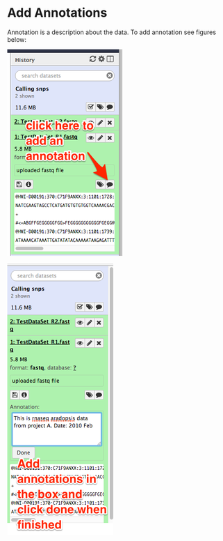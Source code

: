 # Add Annotations

Annotation is a description about the data. To add annotation see figures below:

![](/assets/add_annotation.png)



![](/assets/add_annotation_1.png)





